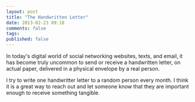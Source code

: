 ```yaml
---
layout: post
title: "The Handwritten Letter"
date: 2013-02-23 09:18
comments: false
tags: 
published: false
---
```


In today's digital world of social networking websites, texts, and email, it has become truly uncommon to send or receive a handwritten letter, on actual paper, delivered in a physical envelope by a real person.

I try to write one handwritter letter to a random person every month. I think it is a great way to reach out and let someone know that they are important enough to receive something tangible.